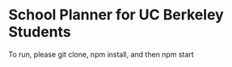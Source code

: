 # School Planner for UC Berkeley Students
To run, please git clone, npm install, and then npm start
